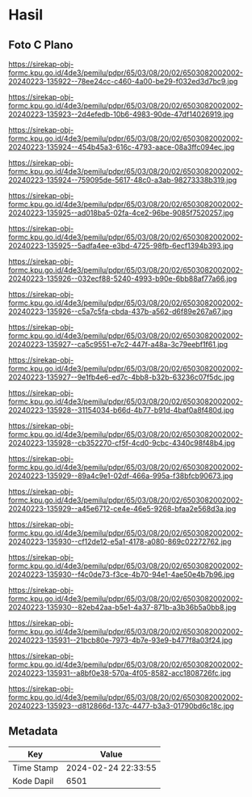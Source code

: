 # Hasil

## Foto C Plano

https://sirekap-obj-formc.kpu.go.id/4de3/pemilu/pdpr/65/03/08/20/02/6503082002002-20240223-135922--78ee24cc-c460-4a00-be29-f032ed3d7bc9.jpg

https://sirekap-obj-formc.kpu.go.id/4de3/pemilu/pdpr/65/03/08/20/02/6503082002002-20240223-135923--2d4efedb-10b6-4983-90de-47df14026919.jpg

https://sirekap-obj-formc.kpu.go.id/4de3/pemilu/pdpr/65/03/08/20/02/6503082002002-20240223-135924--454b45a3-616c-4793-aace-08a3ffc094ec.jpg

https://sirekap-obj-formc.kpu.go.id/4de3/pemilu/pdpr/65/03/08/20/02/6503082002002-20240223-135924--759095de-5617-48c0-a3ab-98273338b319.jpg

https://sirekap-obj-formc.kpu.go.id/4de3/pemilu/pdpr/65/03/08/20/02/6503082002002-20240223-135925--ad018ba5-02fa-4ce2-96be-9085f7520257.jpg

https://sirekap-obj-formc.kpu.go.id/4de3/pemilu/pdpr/65/03/08/20/02/6503082002002-20240223-135925--5adfa4ee-e3bd-4725-98fb-6ecf1394b393.jpg

https://sirekap-obj-formc.kpu.go.id/4de3/pemilu/pdpr/65/03/08/20/02/6503082002002-20240223-135926--032ecf88-5240-4993-b90e-6bb88af77a66.jpg

https://sirekap-obj-formc.kpu.go.id/4de3/pemilu/pdpr/65/03/08/20/02/6503082002002-20240223-135926--c5a7c5fa-cbda-437b-a562-d6f89e267a67.jpg

https://sirekap-obj-formc.kpu.go.id/4de3/pemilu/pdpr/65/03/08/20/02/6503082002002-20240223-135927--ca5c9551-e7c2-447f-a48a-3c79eebf1f61.jpg

https://sirekap-obj-formc.kpu.go.id/4de3/pemilu/pdpr/65/03/08/20/02/6503082002002-20240223-135927--9e1fb4e6-ed7c-4bb8-b32b-63236c07f5dc.jpg

https://sirekap-obj-formc.kpu.go.id/4de3/pemilu/pdpr/65/03/08/20/02/6503082002002-20240223-135928--31154034-b66d-4b77-b91d-4baf0a8f480d.jpg

https://sirekap-obj-formc.kpu.go.id/4de3/pemilu/pdpr/65/03/08/20/02/6503082002002-20240223-135928--cb352270-cf5f-4cd0-9cbc-4340c98f48b4.jpg

https://sirekap-obj-formc.kpu.go.id/4de3/pemilu/pdpr/65/03/08/20/02/6503082002002-20240223-135929--89a4c9e1-02df-466a-995a-f38bfcb90673.jpg

https://sirekap-obj-formc.kpu.go.id/4de3/pemilu/pdpr/65/03/08/20/02/6503082002002-20240223-135929--a45e6712-ce4e-46e5-9268-bfaa2e568d3a.jpg

https://sirekap-obj-formc.kpu.go.id/4de3/pemilu/pdpr/65/03/08/20/02/6503082002002-20240223-135930--cf12de12-e5a1-4178-a080-869c02272762.jpg

https://sirekap-obj-formc.kpu.go.id/4de3/pemilu/pdpr/65/03/08/20/02/6503082002002-20240223-135930--f4c0de73-f3ce-4b70-94e1-4ae50e4b7b96.jpg

https://sirekap-obj-formc.kpu.go.id/4de3/pemilu/pdpr/65/03/08/20/02/6503082002002-20240223-135930--82eb42aa-b5e1-4a37-871b-a3b36b5a0bb8.jpg

https://sirekap-obj-formc.kpu.go.id/4de3/pemilu/pdpr/65/03/08/20/02/6503082002002-20240223-135931--21bcb80e-7973-4b7e-93e9-b477f8a03f24.jpg

https://sirekap-obj-formc.kpu.go.id/4de3/pemilu/pdpr/65/03/08/20/02/6503082002002-20240223-135931--a8bf0e38-570a-4f05-8582-acc1808726fc.jpg

https://sirekap-obj-formc.kpu.go.id/4de3/pemilu/pdpr/65/03/08/20/02/6503082002002-20240223-135923--d812866d-137c-4477-b3a3-01790bd6c18c.jpg


## Metadata

| Key        | Value               |
| ---------- | ------------------- |
| Time Stamp | 2024-02-24 22:33:55 |
| Kode Dapil | 6501                |



